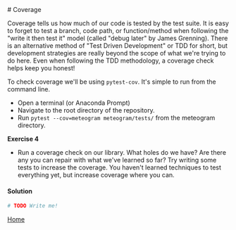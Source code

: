 <link rel="stylesheet" href="https://stackpath.bootstrapcdn.com/bootstrap/4.3.1/css/bootstrap.min.css" integrity="sha384-ggOyR0iXCbMQv3Xipma34MD+dH/1fQ784/j6cY/iJTQUOhcWr7x9JvoRxT2MZw1T" crossorigin="anonymous">
# Coverage

Coverage tells us how much of our code is tested by the test suite. It is easy
to forget to test a branch, code path, or function/method when following the
"write it then test it" model (called "debug later" by James Grenning). There
is an alternative method of "Test Driven Development" or TDD for short, but
development strategies are really beyond the scope of what we're trying to do
here. Even when following the TDD methodology, a coverage check helps keep you
honest!

To check coverage we'll be using `pytest-cov`. It's simple to run from the
command line.

* Open a terminal (or Anaconda Prompt)
* Navigate to the root directory of the repository.
* Run `pytest --cov=meteogram meteogram/tests/` from the meteogram directory.

<div class="alert alert-success">
<b>Exercise 4</b>
  <ul>
    <li>Run a coverage check on our library. What holes do we have? Are there
        any you can repair with what we've learned so far? Try writing some
        tests to increase the coverage. You haven't learned techniques to test
        everything yet, but increase coverage where you can.</li>
  </ul>
</div>

#### Solution
```python
# TODO Write me!
```

[Home](index.html)
